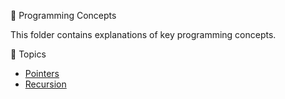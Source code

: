📘 Programming Concepts

This folder contains explanations of key programming concepts.

🔹 Topics
- [Pointers](pointers.md)
- [Recursion](recursion.md)